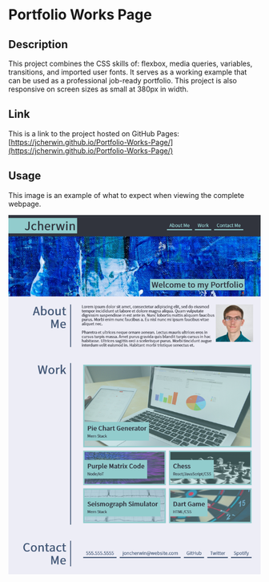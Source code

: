 # Portfolio Works Page

## Description

This project combines the CSS skills of: flexbox, media queries, variables, transitions, and imported user fonts. It serves as a working example that can be used as a professional job-ready portfolio. This project is also responsive on screen sizes as small at 380px in width.

## Link

This is a link to the project hosted on GitHub Pages: [https://jcherwin.github.io/Portfolio-Works-Page/](https://jcherwin.github.io/Portfolio-Works-Page/)

## Usage

This image is an example of what to expect when viewing the complete webpage.

![This is a working image of this project](assets/images/portfolio-works-page-demo-screenshot.png)
